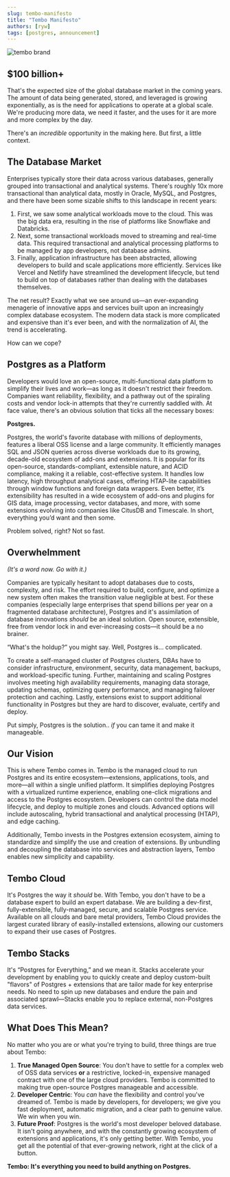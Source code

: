 ```yaml
---
slug: tembo-manifesto
title: "Tembo Manifesto"
authors: [ryw]
tags: [postgres, announcement]
---
```


![tembo brand](./tembo_brand.png)


## $100 billion+

That's the expected size of the global database market in the coming years. The amount of data being generated, stored, and leveraged is growing exponentially, as is the need for applications to operate at a global scale. We're producing more data, we need it faster, and the uses for it are more and more complex by the day. 

There's an *incredible* opportunity in the making here. But first, a little context. 

## The Database Market

Enterprises typically store their data across various databases, generally grouped into transactional and analytical systems. There's roughly 10x more transactional than analytical data, mostly in Oracle, MySQL, and Postgres, and there have been some sizable shifts to this landscape in recent years:

1. First, we saw some analytical workloads move to the cloud. This was the big data era, resulting in the rise of platforms like Snowflake and Databricks.
2. Next, some transactional workloads moved to streaming and real-time data. This required transactional and analytical processing platforms to be managed by app developers, not database admins.
3. Finally, application infrastructure has been abstracted, allowing developers to build and scale applications more efficiently. Services like Vercel and Netlify have streamlined the development lifecycle, but tend to build on top of databases rather than dealing with the databases themselves.

The net result? Exactly what we see around us—an ever-expanding menagerie of innovative apps and services built upon an increasingly complex database ecosystem. The modern data stack is more complicated and expensive than it's ever been, and with the normalization of AI, the trend is accelerating. 

How can we cope? 

## Postgres as a Platform

Developers would love an open-source, multi-functional data platform to simplify their lives and work—as long as it doesn't restrict their freedom. Companies want reliability, flexibility, and a pathway out of the spiraling costs and vendor lock-in attempts that they're currently saddled with. At face value, there's an obvious solution that ticks all the necessary boxes:

**Postgres.**

Postgres, the world's favorite database with millions of deployments, features a liberal OSS license and a large community. It efficiently manages SQL and JSON queries across diverse workloads due to its growing, decade-old ecosystem of add-ons and extensions. It is popular for its open-source, standards-compliant, extensible nature, and ACID compliance, making it a reliable, cost-effective system. It handles low latency, high throughput analytical cases, offering HTAP-lite capabilities through window functions and foreign data wrappers. Even better, it’s extensibility has resulted in a wide ecosystem of add-ons and plugins for GIS data, image processing, vector databases, and more, with some extensions evolving into companies like CitusDB and Timescale. In short, everything you’d want and then some.

Problem solved, right? Not so fast. 

## Overwhelmment

*(It's a word now. Go with it.)*

Companies are typically hesitant to adopt databases due to costs, complexity, and risk. The effort required to build, configure, and optimize a new system often makes the transition value negligible at best. For these companies (especially large enterprises that spend billions per year on a fragmented database architecture), Postgres and it's assimilation of database innovations *should* be an ideal solution. Open source, extensible, free from vendor lock in and ever-increasing costs—it should be a no brainer. 

“What's the holdup?” you might say. Well, Postgres is... complicated. 

To create a self-managed cluster of Postgres clusters, DBAs have to consider infrastructure, environment, security, data management, backups, and workload-specific tuning. Further, maintaining and scaling Postgres involves meeting high availability requirements, managing data storage, updating schemas, optimizing query performance, and managing failover protection and caching. Lastly, extensions exist to support additional functionality in Postgres but they are hard to discover, evaluate, certify and deploy.

Put simply, Postgres is the solution.. *if* you can tame it and make it manageable. 

## Our Vision

This is where Tembo comes in. Tembo is the managed cloud to run Postgres and its entire ecosystem—extensions, applications, tools, and more—all within a single unified platform. It simplifies deploying Postgres with a virtualized runtime experience, enabling one-click migrations and access to the Postgres ecosystem. Developers can control the data model lifecycle, and deploy to multiple zones and clouds. Advanced options will include autoscaling, hybrid transactional and analytical processing (HTAP), and edge caching.

Additionally, Tembo invests in the Postgres extension ecosystem, aiming to standardize and simplify the use and creation of extensions. By unbundling and decoupling the database into services and abstraction layers, Tembo enables new simplicity and capability.

## Tembo Cloud

It's Postgres the way it *should* be. With Tembo, you don't have to be a database expert to build an expert database. We are building a dev-first, fully-extensible, fully-managed, secure, and scalable Postgres service. Available on all clouds and bare metal providers, Tembo Cloud provides the largest curated library of easily-installed extensions, allowing our customers to expand their use cases of Postgres.

## Tembo Stacks

It's “Postgres for Everything,” and we mean it. Stacks accelerate your development by enabling you to quickly create and deploy custom-built "flavors" of Postgres + extensions that are tailor made for key enterprise needs. No need to spin up new databases and endure the pain and associated sprawl—Stacks enable you to replace external, non-Postgres data services. 

## What Does This Mean?

No matter who you are or what you're trying to build, three things are true about Tembo:

1. **True Managed Open Source**: You don't have to settle for a complex web of OSS data services **or** a restrictive, locked-in, expensive managed contract with one of the large cloud providers. Tembo is committed to making true open-source Postgres manageable and accessible.
2. **Developer Centric**: You *can* have the flexibility and control you've dreamed of. Tembo is made by developers, for developers; we give you fast deployment, automatic migration, and a clear path to genuine value. We win when you win.
3. **Future Proof**: Postgres is the world's most developer beloved database. It isn't going anywhere, and with the constantly growing ecosystem of extensions and applications, it's only getting better. With Tembo, you get all the potential of that ever-growing network, right at the click of a button. 

**Tembo: It's everything you need to build anything on Postgres.**